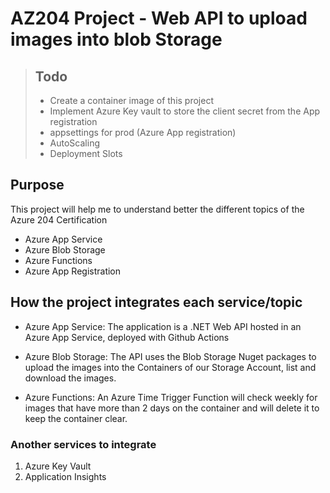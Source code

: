 # AZ204 Project - Web API to upload images into blob Storage

> ## Todo
>
> - Create a container image of this project
> - Implement Azure Key vault to store the client secret from the App registration
> - appsettings for prod (Azure App registration)
> - AutoScaling
> - Deployment Slots

## Purpose

This project will help me to understand better the different topics of the Azure 204 Certification

- Azure App Service
- Azure Blob Storage
- Azure Functions
- Azure App Registration

## How the project integrates each service/topic

- Azure App Service: The application is a .NET Web API hosted in an Azure App Service, deployed with Github Actions

- Azure Blob Storage: The API uses the Blob Storage Nuget packages to upload the images into the Containers of our Storage Account, list and download the images.

- Azure Functions: An Azure Time Trigger Function will check weekly for images that have more than 2 days on the container and will delete it to keep the container clear.

### Another services to integrate

1. Azure Key Vault
2. Application Insights
